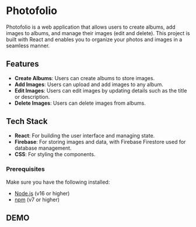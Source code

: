 # Photofolio

Photofolio is a web application that allows users to create albums, add images to albums, and manage their images (edit and delete). This project is built with React and enables you to organize your photos and images in a seamless manner.

## Features

- **Create Albums**: Users can create albums to store images.
- **Add Images**: Users can upload and add images to any album.
- **Edit Images**: Users can edit images by updating details such as the title or description.
- **Delete Images**: Users can delete images from albums.

## Tech Stack

- **React**: For building the user interface and managing state.
- **Firebase**: For storing images and data, with Firebase Firestore used for database management.
- **CSS**: For styling the components.


### Prerequisites

Make sure you have the following installed:

- [Node.js](https://nodejs.org/en/) (v16 or higher)
- [npm](https://npmjs.com/) (v7 or higher)

## DEMO
